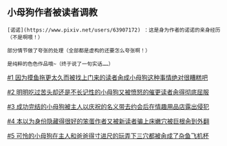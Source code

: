 # 

## 小母狗作者被读者调教
```
[诺诺](https://www.pixiv.net/users/63907172) ：这是身为作者的诺诺的亲身经历（不是啊喂！）

部分情节做了夸张的处理（全部都是虚构的还要怎么夸张啊！）

是纯粹的色色作品哦~（终于说了一句实话……）
```

[#1 因为摸鱼拖更太久而被找上门来的读者肏成小母狗这种事情绝对很糟糕吧](/book/nuonuo1.md)

[#2 明明吃过苦头却还是不长记性的小母狗又被愤怒的催更读者肏得彻底屈服](/book/nuonuo2.md)

[#3 成功完结的小母狗被主人以庆祝的名义带去约会后在情趣用品店露出侵犯](/book/nuonuo3.md)

[#4 本以为身份隐藏得很好的笨蛋作者又被新读者骗上床嫩穴被巨根肏到外翻](/book/nuonuo4.md)

[#5 可怜的小母狗在主人和爸爸得寸进尺的玩弄下三穴都被肏成了杂鱼飞机杯](/book/nuonuo5.md)
